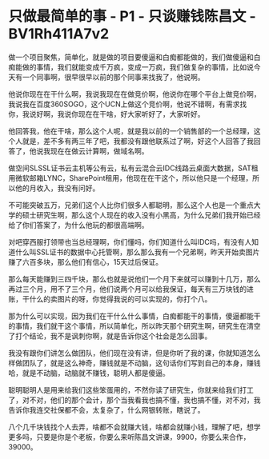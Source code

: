 # 只做最简单的事 - P1 - 只谈赚钱陈昌文 - BV1Rh411A7v2

做一个项目聚焦，简单化，就是做的项目要傻逼和白痴都能做的，我们做傻逼和白痴能做的事情，我们就能变成千万疯，变成一万疯，我们做复杂的事情，比如说今天有一个同事啊，很早很早以前的那个同事来找我了，他说啊。

他说你现在在干什么啊，我说我现在在做竞价啊，他说你在哪个平台上做竞价啊，我说我在百度360SOGO，这个UCN上做这个竞价啊，他说不错啊，有需求找你，我说好啊，我说你现在在干啥，好大家听好了，大家听好。

他回答我，他在干啥，那么这个人呢，就是我以前的一个销售部的一个总经理，这个人就是，差不多有两三年了吧，我都没有跟他联系过了啊，好这个人回答了我回答了，他说我现在在做云计算啊，做域名啊。

做空间SLSSL证书云主机等公有云，私有云混合云IDC线路云桌面大数据，SAT租用微软邮箱LYNC，SharePoint租用，他现在在干这个，所以他只是一个经理，所以他的月收入，我没有问好。

不可能突破五万，兄弟们这个人比你们很多人都聪明，那么这个人也是一个重点大学的硕士研究生啊，那么这个人现在的收入没有小黑高，为什么兄弟们我开始已经给了你们答案了，为什么他玩的都很高端啊。

对吧穿西服打领带也当总经理啊，你们懂吗，你们知道什么叫IDC吗，有没有人知道什么叫SSL证书的数据中心托管啊，那么那么我有一个兄弟啊，昨天开始卖图片赚了六百多块，那么他们有信心，15天过后保证。

那么每天能赚到三四千块，那么也就是说他们一个月下来就可以赚到十几万，那么再过三个月，用不了三个月，他们说两个月可以给我保证，每天有三万块钱的进账，干什么的卖图片的呀，你觉得我说的可以实现的，你打个八。

那为什么可以实现，因为我们在干什么什么事情，白痴都能干的事情，傻逼都能干的事情，我们就干这个事情，所以简单化，所以昨天那个研究生啊，研究生在清空了打个结论，我不是讽刺你啊，就是告诉你这个社会是怎么回事。

我没有跟你们讲怎么做团队，他们现在没有讲，但是你听了我的课，你就知道怎么样做团队了，就是这么神奇，赚钱就是不动脑，这句话你们写到自己的本身，赚钱哈，就是不动脑，动脑就不赚钱，聪明人都是傻逼。

聪明聪明人是用来给我们这些笨蛋用的，不然你读了研究生，你就来给我们打工了，对不对，他们的那个会计，那个当我看我也搞不懂，我也搞不懂，对不对，我告诉你我连交社保都不会，太复杂了，什么网银转账，瞎说了。

八个几千块钱找个人去弄，啥都不会就赚大钱，啥都会就赚小钱，理解了吧，想学更多吗，只要是你是个老板，你要么来听陈昌文讲课，9900，你要么来合作，39000。

